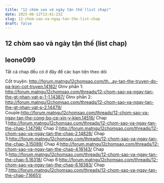 ```yaml
---
title: "12 chòm sao và ngày tận thế (list chap)"
date: 2025-06-12T13:41:23Z
slug: 12-chom-sao-va-ngay-tan-the-list-chap
draft: false
---
```


## 12 chòm sao và ngày tận thế (list chap)

## leone099

Tất cả chap đều có ở đây để các bạn tiện theo dõi
 
Cốt truyện: http://forum.matngu12chomsao.com/th...ay-tan-the-truyen-do-pa-kon-cot-truyen.14182/
Gtnv phần 1: http://forum.matngu12chomsao.com/threads/12-chom-sao-va-ngay-tan-the-gt-nhan-vat-p-1-1.14387/
Gtnv phần 2: http://forum.matngu12chomsao.com/threads/12-chom-sao-va-ngay-tan-the-gt-nhan-vat-p-2.14479/
Couple:http://forum.matngu12chomsao.com/threads/12-chom-sao-va-ngay-tan-the-cong-bo-cp-xin-y-kien.14516/
Chap 1:http://forum.matngu12chomsao.com/threads/12-chom-sao-va-ngay-tan-the-chap-1.14798/
Chap 2:http://forum.matngu12chomsao.com/threads/12-chom-sao-va-ngay-tan-the-chap-2.14828/
Chap 3:http://forum.matngu12chomsao.com/threads/12-chom-sao-va-ngay-tan-the-chap-3.15089/
Chap 4:http://forum.matngu12chomsao.com/threads/12-chom-sao-va-ngay-tan-the-chap-4.16143/
Chap 5:http://forum.matngu12chomsao.com/threads/12-chom-sao-va-ngay-tan-the-chap-5.16318/
Chap 6:http://forum.matngu12chomsao.com/threads/12-chom-sao-va-ngay-tan-the-chap-6.16383/
Chap 7:http://forum.matngu12chomsao.com/threads/12-chom-sao-va-ngay-tan-the-chap-7.16651/